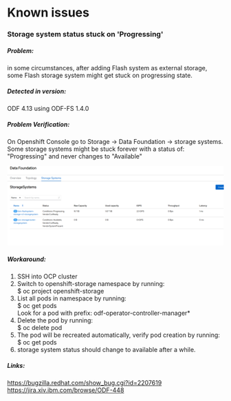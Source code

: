 # Known issues

###  Storage system status stuck on 'Progressing'
##### Problem: 
in some circumstances, after adding Flash system as external storage, some Flash storage system might get stuck on progressing state. 
##### Detected in version: 
ODF 4.13 using ODF-FS 1.4.0 
##### Problem Verification: 
On Openshift Console go to Storage -> Data Foundation -> storage systems. Some storage systems might be stuck forever with a status of: "Progressing" and never changes to "Available"

![Storage-system-in-progressing-github2](storage-system-in-progressing.png "storage-system")
##### Workaround:
1. SSH into OCP cluster
2. Switch to openshift-storage namespace by running:  <br>
$ oc project openshift-storage
3. List all pods in namespace by running:  <br>
$ oc get pods  
Look for a pod with prefix: odf-operator-controller-manager*
4. Delete the pod by running:  <br>
$ oc delete pod <df-operator-controller-manager-pod-name>  
5. The pod will be recreated automatically, verify pod creation by running:  <br>
$ oc get pods  
6. storage system status should change to available after a while.


##### Links:
https://bugzilla.redhat.com/show_bug.cgi?id=2207619 <br>
https://jira.xiv.ibm.com/browse/ODF-448  

